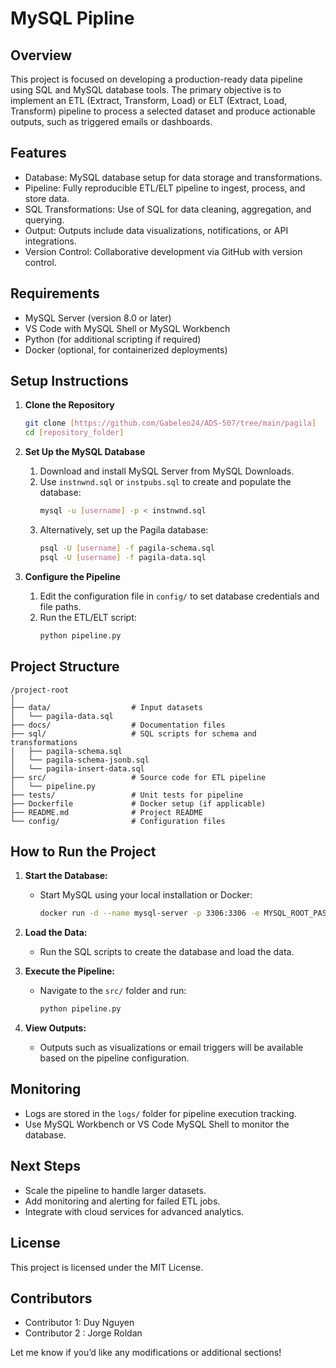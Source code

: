 # 	MySQL Pipline

## Overview

This project is focused on developing a production-ready data pipeline using SQL and MySQL database tools. The primary objective is to implement an ETL (Extract, Transform, Load) or ELT (Extract, Load, Transform) pipeline to process a selected dataset and produce actionable outputs, such as triggered emails or dashboards.

## Features
- Database: MySQL database setup for data storage and transformations.
- Pipeline: Fully reproducible ETL/ELT pipeline to ingest, process, and store data.
- SQL Transformations: Use of SQL for data cleaning, aggregation, and querying.
- Output: Outputs include data visualizations, notifications, or API integrations.
- Version Control: Collaborative development via GitHub with version control.

## Requirements
- MySQL Server (version 8.0 or later)
- VS Code with MySQL Shell or MySQL Workbench
- Python (for additional scripting if required)
- Docker (optional, for containerized deployments)

## Setup Instructions

1. **Clone the Repository**
    ```sh
    git clone [https://github.com/Gabeleo24/ADS-507/tree/main/pagila]
    cd [repository_folder]
    ```

2. **Set Up the MySQL Database**
    1. Download and install MySQL Server from MySQL Downloads.
    2. Use `instnwnd.sql` or `instpubs.sql` to create and populate the database:
        ```sh
        mysql -u [username] -p < instnwnd.sql
        ```
    3. Alternatively, set up the Pagila database:
        ```sh
        psql -U [username] -f pagila-schema.sql
        psql -U [username] -f pagila-data.sql
        ```

3. **Configure the Pipeline**
    1. Edit the configuration file in `config/` to set database credentials and file paths.
    2. Run the ETL/ELT script:
        ```sh
        python pipeline.py
        ```

## Project Structure

```
/project-root
│
├── data/                  # Input datasets
│   └── pagila-data.sql
├── docs/                  # Documentation files
├── sql/                   # SQL scripts for schema and transformations
│   ├── pagila-schema.sql
│   └── pagila-schema-jsonb.sql
│   └── pagila-insert-data.sql
├── src/                   # Source code for ETL pipeline
│   └── pipeline.py
├── tests/                 # Unit tests for pipeline
├── Dockerfile             # Docker setup (if applicable)
├── README.md              # Project README
└── config/                # Configuration files
```

## How to Run the Project
1. **Start the Database:**
    - Start MySQL using your local installation or Docker:
        ```sh
        docker run -d --name mysql-server -p 3306:3306 -e MYSQL_ROOT_PASSWORD=yourpassword mysql:latest
        ```

2. **Load the Data:**
    - Run the SQL scripts to create the database and load the data.

3. **Execute the Pipeline:**
    - Navigate to the `src/` folder and run:
        ```sh
        python pipeline.py
        ```

4. **View Outputs:**
    - Outputs such as visualizations or email triggers will be available based on the pipeline configuration.

## Monitoring
- Logs are stored in the `logs/` folder for pipeline execution tracking.
- Use MySQL Workbench or VS Code MySQL Shell to monitor the database.

## Next Steps
- Scale the pipeline to handle larger datasets.
- Add monitoring and alerting for failed ETL jobs.
- Integrate with cloud services for advanced analytics.

## License

This project is licensed under the MIT License.

## Contributors
- Contributor 1: Duy Nguyen 
- Contributor 2 : Jorge Roldan


Let me know if you’d like any modifications or additional sections!
